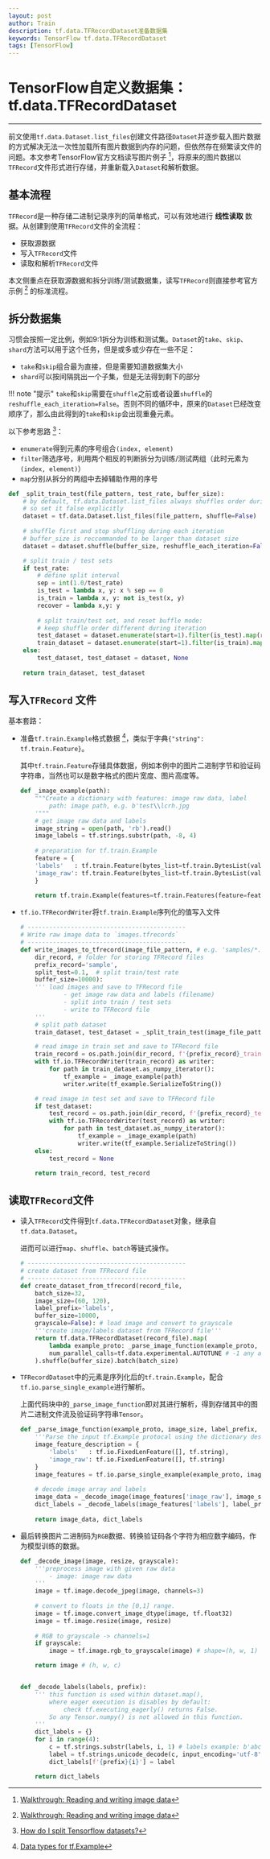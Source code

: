 ```yaml
---
layout: post
author: Train
description: tf.data.TFRecordDataset准备数据集
keywords: TensorFlow tf.data.TFRecordDataset
tags: [TensorFlow]
---
```


# TensorFlow自定义数据集：tf.data.TFRecordDataset

---

前文使用`tf.data.Dataset.list_files`创建文件路径`Dataset`并逐步载入图片数据的方式解决无法一次性加载所有图片数据到内存的问题，但依然存在频繁读文件的问题。本文参考TensorFlow官方文档读写图片例子 [^1]，将原来的图片数据以`TFRecord`文件形式进行存储，并重新载入`Dataset`和解析数据。

## 基本流程

`TFRecord`是一种存储二进制记录序列的简单格式，可以有效地进行 **线性读取** 数据。从创建到使用`TFRecord`文件的全流程：

- 获取源数据
- 写入`TFRecord`文件
- 读取和解析`TFRecord`文件

本文侧重点在获取源数据和拆分训练/测试数据集，读写`TFRecord`则直接参考官方示例 [^1] 的标准流程。


## 拆分数据集

习惯会按照一定比例，例如9:1拆分为训练和测试集。`Dataset`的`take`、`skip`、`shard`方法可以用于这个任务，但是或多或少存在一些不足：

- `take`和`skip`组合最为直接，但是需要知道数据集大小
- `shard`可以按间隔挑出一个子集，但是无法得到剩下的部分

!!! note "提示"
    `take`和`skip`需要在`shuffle`之前或者设置`shuffle`的`reshuffle_each_iteration=False`。否则不同的循环中，原来的`Dataset`已经改变顺序了，那么由此得到的`take`和`skip`会出现重叠元素。


以下参考思路 [^2]：

- `enumerate`得到元素的序号组合`(index, element)`
- `filter`筛选序号，利用两个相反的判断拆分为训练/测试两组（此时元素为`(index, element)`）
- `map`分别从拆分的两组中去掉辅助作用的序号


```python
def _split_train_test(file_pattern, test_rate, buffer_size):
    # by default, tf.data.Dataset.list_files always shuffles order during iteration
    # so set it false explicitly
    dataset = tf.data.Dataset.list_files(file_pattern, shuffle=False)
    
    # shuffle first and stop shuffling during each iteration
    # buffer_size is reccommanded to be larger than dataset size
    dataset = dataset.shuffle(buffer_size, reshuffle_each_iteration=False)

    # split train / test sets
    if test_rate:
        # define split interval
        sep = int(1.0/test_rate)
        is_test = lambda x, y: x % sep == 0
        is_train = lambda x, y: not is_test(x, y)
        recover = lambda x,y: y
        
        # split train/test set, and reset buffle mode: 
        # keep shuffle order different during iteration
        test_dataset = dataset.enumerate(start=1).filter(is_test).map(recover)
        train_dataset = dataset.enumerate(start=1).filter(is_train).map(recover)
    else:
        test_dataset, test_dataset = dataset, None
    
    return train_dataset, test_dataset
```


## 写入`TFRecord` 文件

基本套路：

- 准备`tf.train.Example`格式数据 [^3]，类似于字典`{"string": tf.train.Feature}`。

    其中`tf.train.Feature`存储具体数据，例如本例中的图片二进制字节和验证码字符串，当然也可以是数字格式的图片宽度、图片高度等。

    ```python
    def _image_example(path):
        """Create a dictionary with features: image raw data, label
            path: image path, e.g. b'test\\lcrh.jpg
        '"""
        # get image raw data and labels
        image_string = open(path, 'rb').read()
        image_labels = tf.strings.substr(path, -8, 4)
        
        # preparation for tf.train.Example
        feature = {
        'labels'   : tf.train.Feature(bytes_list=tf.train.BytesList(value=[image_labels.numpy()])),
        'image_raw': tf.train.Feature(bytes_list=tf.train.BytesList(value=[image_string]))
        }
        
        return tf.train.Example(features=tf.train.Features(feature=feature))
    ```

- `tf.io.TFRecordWriter`将`tf.train.Example`序列化的值写入文件

    ```python
    # --------------------------------------------
    # Write raw image data to `images.tfrecords`
    # --------------------------------------------
    def write_images_to_tfrecord(image_file_pattern, # e.g. 'samples/*.jpg'
        dir_record, # folder for storing TFRecord files
        prefix_record='sample',
        split_test=0.1,  # split train/test rate
        buffer_size=10000):
        ''' load images and save to TFRecord file
                - get image raw data and labels (filename)
                - split into train / test sets
                - write to TFRecord file
        '''
        # split path dataset
        train_dataset, test_dataset = _split_train_test(image_file_pattern, split_test, buffer_size)

        # read image in train set and save to TFRecord file
        train_record = os.path.join(dir_record, f'{prefix_record}_train.tfrecords')
        with tf.io.TFRecordWriter(train_record) as writer:
            for path in train_dataset.as_numpy_iterator():
                tf_example = _image_example(path)
                writer.write(tf_example.SerializeToString())

        # read image in test set and save to TFRecord file
        if test_dataset:
            test_record = os.path.join(dir_record, f'{prefix_record}_test.tfrecords')
            with tf.io.TFRecordWriter(test_record) as writer:
                for path in test_dataset.as_numpy_iterator():
                    tf_example = _image_example(path)
                    writer.write(tf_example.SerializeToString())
        else:
            test_record = None

        return train_record, test_record
    ```


## 读取`TFRecord`文件

- 读入`TFRecord`文件得到`tf.data.TFRecordDataset`对象，继承自`tf.data.Dataset`。

    进而可以进行`map`、`shuffle`、`batch`等链式操作。

    ```python
    # --------------------------------------------
    # create dataset from TFRecord file
    # --------------------------------------------
    def create_dataset_from_tfrecord(record_file, 
        batch_size=32, 
        image_size=(60, 120), 
        label_prefix='labels',
        buffer_size=10000,
        grayscale=False): # load image and convert to grayscale
        '''create image/labels dataset from TFRecord file'''          
        return tf.data.TFRecordDataset(record_file).map(
            lambda example_proto: _parse_image_function(example_proto, image_size, label_prefix, grayscale),
            num_parallel_calls=tf.data.experimental.AUTOTUNE # -1 any available CPUs
        ).shuffle(buffer_size).batch(batch_size)
    ```

- `TFRecordDataset`中的元素是序列化后的`tf.train.Example`，配合`tf.io.parse_single_example`进行解析。

    上面代码块中的`_parse_image_function`即对其进行解析，得到存储其中的图片二进制文件流及验证码字符串`Tensor`。

    ```python
    def _parse_image_function(example_proto, image_size, label_prefix, grayscale):
        '''Parse the input tf.Example protocal using the dictionary describing the features'''
        image_feature_description = {
            'labels'   : tf.io.FixedLenFeature([], tf.string),
            'image_raw': tf.io.FixedLenFeature([], tf.string)
        }
        image_features = tf.io.parse_single_example(example_proto, image_feature_description)
        
        # decode image array and labels
        image_data = _decode_image(image_features['image_raw'], image_size, grayscale)
        dict_labels = _decode_labels(image_features['labels'], label_prefix)
        
        return image_data, dict_labels
    ```

- 最后转换图片二进制码为`RGB`数据、转换验证码各个字符为相应数字编码，作为模型训练的数据。

    ```python
    def _decode_image(image, resize, grayscale):
        '''preprocess image with given raw data
            - image: image raw data
        '''
        image = tf.image.decode_jpeg(image, channels=3)
        
        # convert to floats in the [0,1] range.
        image = tf.image.convert_image_dtype(image, tf.float32)
        image = tf.image.resize(image, resize)
        
        # RGB to grayscale -> channels=1
        if grayscale:
            image = tf.image.rgb_to_grayscale(image) # shape=(h, w, 1)

        return image # (h, w, c)


    def _decode_labels(labels, prefix):
        ''' this function is used within dataset.map(), 
            where eager execution is disables by default:
                check tf.executing_eagerly() returns False.
            So any Tensor.numpy() is not allowed in this function.
        '''
        dict_labels = {}
        for i in range(4):
            c = tf.strings.substr(labels, i, 1) # labels example: b'abcd'
            label = tf.strings.unicode_decode(c, input_encoding='utf-8') - ord('a')
            dict_labels[f'{prefix}{i}'] = label

        return dict_labels
    ```


[^1]: [Walkthrough: Reading and writing image data](https://tensorflow.google.cn/tutorials/load_data/tfrecord#walkthrough_reading_and_writing_image_data)
[^2]: [How do I split Tensorflow datasets?](https://stackoverflow.com/questions/51125266/how-do-i-split-tensorflow-datasets/51126863#51126863)
[^3]: [Data types for tf.Example](https://tensorflow.google.cn/tutorials/load_data/tfrecord#tfexample)